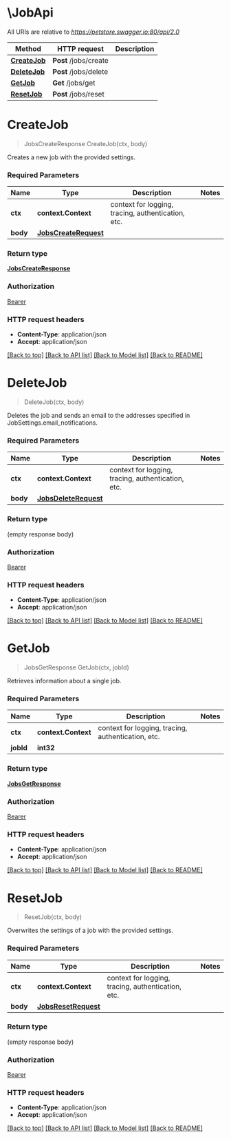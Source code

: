 # \JobApi

All URIs are relative to *https://petstore.swagger.io:80/api/2.0*

Method | HTTP request | Description
------------- | ------------- | -------------
[**CreateJob**](JobApi.md#CreateJob) | **Post** /jobs/create | 
[**DeleteJob**](JobApi.md#DeleteJob) | **Post** /jobs/delete | 
[**GetJob**](JobApi.md#GetJob) | **Get** /jobs/get | 
[**ResetJob**](JobApi.md#ResetJob) | **Post** /jobs/reset | 


# **CreateJob**
> JobsCreateResponse CreateJob(ctx, body)


Creates a new job with the provided settings.

### Required Parameters

Name | Type | Description  | Notes
------------- | ------------- | ------------- | -------------
 **ctx** | **context.Context** | context for logging, tracing, authentication, etc.
  **body** | [**JobsCreateRequest**](JobsCreateRequest.md)|  | 

### Return type

[**JobsCreateResponse**](JobsCreateResponse.md)

### Authorization

[Bearer](../README.md#Bearer)

### HTTP request headers

 - **Content-Type**: application/json
 - **Accept**: application/json

[[Back to top]](#) [[Back to API list]](../README.md#documentation-for-api-endpoints) [[Back to Model list]](../README.md#documentation-for-models) [[Back to README]](../README.md)

# **DeleteJob**
> DeleteJob(ctx, body)


Deletes the job and sends an email to the addresses specified in JobSettings.email_notifications.

### Required Parameters

Name | Type | Description  | Notes
------------- | ------------- | ------------- | -------------
 **ctx** | **context.Context** | context for logging, tracing, authentication, etc.
  **body** | [**JobsDeleteRequest**](JobsDeleteRequest.md)|  | 

### Return type

 (empty response body)

### Authorization

[Bearer](../README.md#Bearer)

### HTTP request headers

 - **Content-Type**: application/json
 - **Accept**: application/json

[[Back to top]](#) [[Back to API list]](../README.md#documentation-for-api-endpoints) [[Back to Model list]](../README.md#documentation-for-models) [[Back to README]](../README.md)

# **GetJob**
> JobsGetResponse GetJob(ctx, jobId)


Retrieves information about a single job.

### Required Parameters

Name | Type | Description  | Notes
------------- | ------------- | ------------- | -------------
 **ctx** | **context.Context** | context for logging, tracing, authentication, etc.
  **jobId** | **int32**|  | 

### Return type

[**JobsGetResponse**](JobsGetResponse.md)

### Authorization

[Bearer](../README.md#Bearer)

### HTTP request headers

 - **Content-Type**: application/json
 - **Accept**: application/json

[[Back to top]](#) [[Back to API list]](../README.md#documentation-for-api-endpoints) [[Back to Model list]](../README.md#documentation-for-models) [[Back to README]](../README.md)

# **ResetJob**
> ResetJob(ctx, body)


Overwrites the settings of a job with the provided settings.

### Required Parameters

Name | Type | Description  | Notes
------------- | ------------- | ------------- | -------------
 **ctx** | **context.Context** | context for logging, tracing, authentication, etc.
  **body** | [**JobsResetRequest**](JobsResetRequest.md)|  | 

### Return type

 (empty response body)

### Authorization

[Bearer](../README.md#Bearer)

### HTTP request headers

 - **Content-Type**: application/json
 - **Accept**: application/json

[[Back to top]](#) [[Back to API list]](../README.md#documentation-for-api-endpoints) [[Back to Model list]](../README.md#documentation-for-models) [[Back to README]](../README.md)

